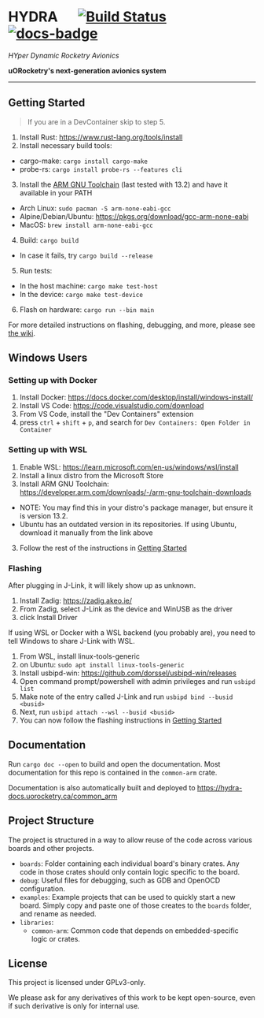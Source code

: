 # HYDRA &emsp; [![Build Status]][actions] [![docs-badge]][docs]
*HYper Dynamic Rocketry Avionics*

[Build Status]: https://github.com/uorocketry/hydra/actions/workflows/build.yml/badge.svg
[actions]: https://github.com/uorocketry/hydra/actions?query=branch%3Amaster
[docs-badge]: https://img.shields.io/github/actions/workflow/status/uorocketry/hydra/docs.yml?label=docs
[docs]: http://hydra-docs.uorocketry.ca/common_arm

**uORocketry's next-generation avionics system**

---

## Getting Started

> If you are in a DevContainer skip to step 5.

1. Install Rust: https://www.rust-lang.org/tools/install
2. Install necessary build tools:
  - cargo-make: `cargo install cargo-make`
  - probe-rs: `cargo install probe-rs --features cli`
3. Install the [ARM GNU Toolchain](https://developer.arm.com/downloads/-/arm-gnu-toolchain-downloads) (last tested with 13.2) and have it available in your PATH
  - Arch Linux: `sudo pacman -S arm-none-eabi-gcc`
  - Alpine/Debian/Ubuntu: <https://pkgs.org/download/gcc-arm-none-eabi>
  - MacOS: `brew install arm-none-eabi-gcc`
4. Build: `cargo build`
  - In case it fails, try `cargo build --release`
5. Run tests:
  - In the host machine: `cargo make test-host`
  - In the device: `cargo make test-device`
6. Flash on hardware: `cargo run --bin main`

For more detailed instructions on flashing, debugging, and more, please see [the wiki](https://avwiki.uorocketry.ca/en/Avionics/HYDRA/Software).

## Windows Users

### Setting up with Docker
1. Install Docker: https://docs.docker.com/desktop/install/windows-install/
2. Install VS Code: https://code.visualstudio.com/download
3. From VS Code, install the "Dev Containers" extension
4. press `ctrl` + `shift` + `p`, and search for `Dev Containers: Open Folder in Container`

### Setting up with WSL
1. Enable WSL: https://learn.microsoft.com/en-us/windows/wsl/install
2. Install a linux distro from the Microsoft Store
4. Install ARM GNU Toolchain: https://developer.arm.com/downloads/-/arm-gnu-toolchain-downloads
  - NOTE: You may find this in your distro's package manager, but ensure it is version 13.2.
  - Ubuntu has an outdated version in its repositories. If using Ubuntu, download it manually from the link above
3. Follow the rest of the instructions in [Getting Started](#-getting-started)

### Flashing
After plugging in J-Link, it will likely show up as unknown.
1. Install Zadig: https://zadig.akeo.ie/
2. From Zadig, select J-Link as the device and WinUSB as the driver
3. click Install Driver

If using WSL or Docker with a WSL backend (you probably are), you need to tell Windows to share J-Link with WSL.
1. From WSL, install linux-tools-generic
  1. on Ubuntu: `sudo apt install linux-tools-generic`
2. Install usbipd-win: https://github.com/dorssel/usbipd-win/releases
3. Open command prompt/powershell with admin privileges and run `usbipd list`
4. Make note of the entry called J-Link and run `usbipd bind --busid <busid>`
5. Next, run `usbipd attach --wsl --busid <busid>`
6. You can now follow the flashing instructions in [Getting Started](#-getting-started)

## Documentation

Run `cargo doc --open` to build and open the documentation. Most documentation for this repo is contained in the `common-arm` crate.

Documentation is also automatically built and deployed to https://hydra-docs.uorocketry.ca/common_arm

## Project Structure
The project is structured in a way to allow reuse of the code across various boards and other projects.

- `boards`: Folder containing each individual board's binary crates. Any code in those crates should only contain logic specific to the board.
- `debug`: Useful files for debugging, such as GDB and OpenOCD configuration.
- `examples`: Example projects that can be used to quickly start a new board. Simply copy and paste one of those creates to the `boards` folder, and rename as needed.
- `libraries`:
  - `common-arm`: Common code that depends on embedded-specific logic or crates.

## License

This project is licensed under GPLv3-only.

We please ask for any derivatives of this work to be kept open-source, even if such derivative is only for internal use.
